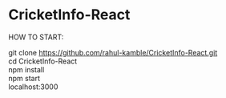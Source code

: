 # CricketInfo-React
HOW TO START:

git clone https://github.com/rahul-kamble/CricketInfo-React.git <br />
cd CricketInfo-React <br />
npm install <br />
npm start <br />
localhost:3000
 
